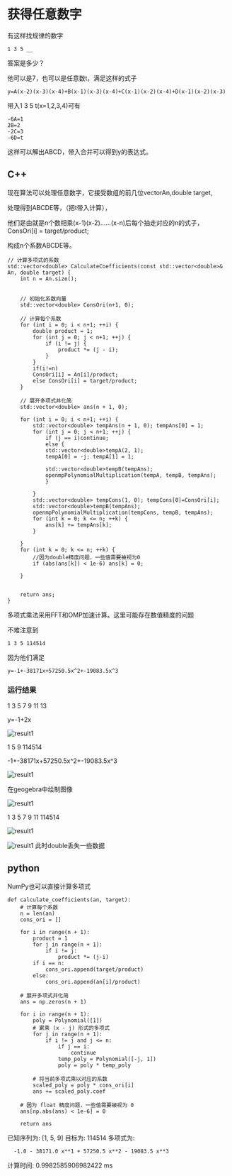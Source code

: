 # 获得任意数字

有这样找规律的数字

    1 3 5 __

答案是多少？

他可以是7，也可以是任意数t，满足这样的式子

    y=A(x-2)(x-3)(x-4)+B(x-1)(x-3)(x-4)+C(x-1)(x-2)(x-4)+D(x-1)(x-2)(x-3)

带入1 3 5 t(x=1,2,3,4)可有

    -6A=1
    2B=2
    -2C=3
    -6D=t
  
这样可以解出ABCD，带入合并可以得到y的表达式。

## C++

现在算法可以处理任意数字，它接受数组的前几位vector<double>An,double target,

处理得到ABCDE等，（把t带入计算），

他们是由就是n个数相乘(x-1)(x-2)……(x-n)后每个抽走对应的n的式子，ConsOri[i] = target/product;

构成n个系数ABCDE等。

    // 计算多项式的系数
    std::vector<double> CalculateCoefficients(const std::vector<double>& An, double target) {
        int n = An.size();
    
    
        // 初始化系数向量
        std::vector<double> ConsOri(n+1, 0);
    
        // 计算每个系数
        for (int i = 0; i < n+1; ++i) {
            double product = 1;
            for (int j = 0; j < n+1; ++j) {
                if (i != j) {
                    product *= (j - i);
                }
            }
            if(i!=n)
            ConsOri[i] = An[i]/product;
            else ConsOri[i] = target/product;
        }
    
        // 展开多项式并化简
        std::vector<double> ans(n + 1, 0);
    
        for (int i = 0; i < n+1; ++i) {
            std::vector<double> tempAns(n + 1, 0); tempAns[0] = 1;
            for (int j = 0; j < n+1; ++j) {
                if (j == i)continue;
                else {
                std::vector<double>tempA(2, 1);
                tempA[0] = -j; tempA[1] = 1;
    
                std::vector<double>tempB(tempAns);
                openmpPolynomialMultiplication(tempA, tempB, tempAns);
                }
    
            }
            std::vector<double> tempCons(1, 0); tempCons[0]=ConsOri[i];
            std::vector<double>tempB(tempAns);
            openmpPolynomialMultiplication(tempCons, tempB, tempAns);
            for (int k = 0; k <= n; ++k) {
    			ans[k] += tempAns[k];
    		}
    
        }
        for (int k = 0; k <= n; ++k) {
            //因为double精度问题，一些值需要被视为0
            if (abs(ans[k]) < 1e-6) ans[k] = 0;
    
        }
    
    
        return ans;
    }

多项式乘法采用FFT和OMP加速计算。这里可能存在数值精度的问题

不难注意到

    1 3 5 114514

因为他们满足

    y=-1+-38171x+57250.5x^2+-19083.5x^3

### 运行结果

1 3 5 7 9 11 13

y=-1+2x

![result1](./png/gAN1.png)

1 5 9 114514

-1+-38171x+57250.5x^2+-19083.5x^3

![result1](./png/gAN5.png)

在geogebra中绘制图像

![result1](./png/gAN4.png)

1 3 5 7 9 11 114514

![result1](./png/gAN2.png)

![result1](./png/gAN3.png)
此时double丢失一些数据 

## python 
NumPy也可以直接计算多项式

    def calculate_coefficients(an, target):
        # 计算每个系数
        n = len(an)
        cons_ori = []
        
        for i in range(n + 1):
            product = 1
            for j in range(n + 1):
                if i != j:
                    product *= (j-i)
            if i == n:
                cons_ori.append(target/product)
            else:
                cons_ori.append(an[i]/product)
        
        # 展开多项式并化简
        ans = np.zeros(n + 1)
        
        for i in range(n + 1):
            poly = Polynomial([1])
            # 累乘 (x - j) 形式的多项式
            for j in range(n + 1):
                if i != j and j <= n:
                    if j == i:
                        continue
                    temp_poly = Polynomial([-j, 1])
                    poly = poly * temp_poly
            
            # 将当前多项式乘以对应的系数
            scaled_poly = poly * cons_ori[i]
            ans += scaled_poly.coef
        
        # 因为 float 精度问题，一些值需要被视为 0
        ans[np.abs(ans) < 1e-6] = 0
        
        return ans

已知序列为: [1, 5, 9]
目标为: 114514
多项式为:

      -1.0 - 38171.0 x**1 + 57250.5 x**2 - 19083.5 x**3
      
计算时间: 0.9982585906982422 ms
